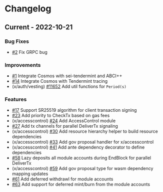 <!--
Guiding Principles:

Changelogs are for humans, not machines.
There should be an entry for every single version.
The same types of changes should be grouped.
Versions and sections should be linkable.
The latest version comes first.
The release date of each version is displayed.
Mention whether you follow Semantic Versioning.

Usage:

Change log entries are to be added to the Unreleased section under the
appropriate stanza (see below). Each entry should ideally include a tag and
the Github issue reference in the following format:

* (<tag>) \#<issue-number> message

The issue numbers will later be link-ified during the release process so you do
not have to worry about including a link manually, but you can if you wish.

Types of changes (Stanzas):

"Features" for new features.
"Improvements" for changes in existing functionality.
"Deprecated" for soon-to-be removed features.
"Bug Fixes" for any bug fixes.
"Client Breaking" for breaking Protobuf, gRPC and REST routes used by end-users.
"CLI Breaking" for breaking CLI commands.
"API Breaking" for breaking exported APIs used by developers building on SDK.
"State Machine Breaking" for any changes that result in a different AppState given same genesisState and txList.
Ref: https://keepachangelog.com/en/1.0.0/
-->

# Changelog


## Current - 2022-10-21

### Bug Fixes

* [\#2](https://github.com/sei-protocol/sei-cosmos/pull/2) Fix GRPC bug

### Improvements

* [\#1](https://github.com/sei-protocol/sei-cosmos/pull/1) Integrate Cosmos with sei-tendermint and ABCI++
* [\#14](https://github.com/sei-protocol/sei-cosmos/pull/14) Integrate Cosmos with Tendermint tracing
* (x/auth/vesting) [\#11652](https://github.com/cosmos/cosmos-sdk/pull/11652) Add util functions for `Period(s)`


### Features
* [\#17](https://github.com/sei-protocol/sei-cosmos/pull/17) Support SR25519 algorithm for client transaction signing
* [\#23](https://github.com/sei-protocol/sei-cosmos/pull/23) Add priority to CheckTx based on gas fees
* (x/accesscontrol) [\#24](https://github.com/sei-protocol/sei-cosmos/pull/24) Add AccessControl module
* [\#27](https://github.com/sei-protocol/sei-cosmos/pull/27) Add tx channels for parallel DeliverTx signaling 
* (x/accesscontrol) [\#30](https://github.com/sei-protocol/sei-cosmos/pull/30) Add resource hierarchy helper to build resource dependencies
* (x/accesscontrol) [\#33](https://github.com/sei-protocol/sei-cosmos/pull/33) Add gov proposal handler for x/accesscontrol
* (x/accesscontrol) [\#41](https://github.com/sei-protocol/sei-cosmos/pull/41) Add ante dependency decorator to define dependencies
* [\#58](https://github.com/sei-protocol/sei-cosmos/pull/58) Lazy deposits all module accounts during EndBlock for parallel DeliverTx
* (x/accesscontrol) [\#59](https://github.com/sei-protocol/sei-cosmos/pull/59) Add gov proposal type for wasm dependency mapping updates
* [\#61](https://github.com/sei-protocol/sei-cosmos/pull/61) Add deferred withdrawl for module accounts
* [\#63](https://github.com/sei-protocol/sei-cosmos/pull/63) Add support for deferred mint/burn from the module accounts